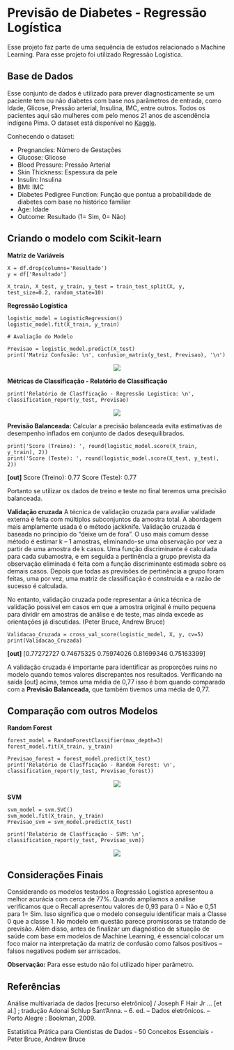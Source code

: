 # Previsão de Diabetes - Regressão Logística

Esse projeto faz parte de uma sequência de estudos relacionado a Machine Learning. Para esse projeto foi utilizado Regressão Logística.


## Base de Dados

Esse conjunto de dados é utilizado para prever diagnosticamente se um paciente tem ou não diabetes com base nos parâmetros de entrada, como Idade, Glicose, Pressão arterial, 
Insulina, IMC, entre outros. Todos os pacientes aqui são mulheres com pelo menos 21 anos de ascendência indígena Pima. O dataset está disponível no 
[Kaggle](https://www.kaggle.com/datasets/uciml/pima-indians-diabetes-database).


Conhecendo o dataset:

* Pregnancies: Número de Gestações
* Glucose: Glicose
* Blood Pressure: Pressão Arterial
* Skin Thickness: Espessura da pele
* Insulin: Insulina
* BMI: IMC
* Diabetes Pedigree Function: Função que pontua a probabilidade de diabetes com base no histórico familiar
* Age: Idade
* Outcome: Resultado (1= Sim, 0= Não)


## Criando o modelo com Scikit-learn

**Matriz de Variáveis**

```shell
X = df.drop(columns='Resultado')
y = df['Resultado']

X_train, X_test, y_train, y_test = train_test_split(X, y, test_size=0.2, random_state=10)
```


**Regressão Logística**

```shell
logistic_model = LogisticRegression()
logistic_model.fit(X_train, y_train)

# Avaliação do Modelo

Previsao = logistic_model.predict(X_test)
print('Matriz Confusão: \n', confusion_matrix(y_test, Previsao), '\n')
```
<p align="center">
  <img src="https://user-images.githubusercontent.com/99361817/179832817-ca838a8c-2ef4-43a7-8bb1-e9f90b10e251.png">
</p>


**Métricas de Classificação - Relatório de Classificação**

```shell
print('Relatório de Clasfficação - Regressão Logistica: \n', classification_report(y_test, Previsao)
```
<p align="center">
  <img src="https://user-images.githubusercontent.com/99361817/179834130-196ddec8-9489-4645-9551-3e83104554b0.png">
</p>



**Previsão Balanceada:** Calcular a precisão balanceada evita estimativas de desempenho inflados em conjunto de dados desequilibrados.

```shell
print('Score (Treino): ', round(logistic_model.score(X_train, y_train), 2))
print('Score (Teste): ', round(logistic_model.score(X_test, y_test), 2))
```

**[out]**
Score (Treino): 0.77 
Score (Teste): 0.77


Portanto se utilizar os dados de treino e teste no final teremos uma precisão balanceada. 



**Validação cruzada**
A técnica de validação cruzada para avaliar validade externa é feita com múltiplos subconjuntos da amostra total. A abordagem mais amplamente usada é o método jackknife. Validação cruzada é baseada no princípio do “deixe um de fora”. O uso mais comum desse método é estimar k – 1 amostras, eliminando-se uma observação por vez a partir de uma amostra de k casos. Uma função discriminante é calculada para cada subamostra, e em seguida a pertinência a grupo prevista da observação eliminada é feita com a função discriminante estimada sobre os demais casos. Depois que todas as previsões de pertinência a grupo foram feitas, uma por vez, uma matriz de classificação é construída e a razão de sucesso é calculada.

No entanto, validação cruzada pode representar a única técnica de validação possível em casos em que a amostra original é muito pequena para dividir em amostras de análise e de teste, mas ainda excede as orientações já discutidas. (Peter Bruce, Andrew Bruce)

```shell
Validacao_Cruzada = cross_val_score(logistic_model, X, y, cv=5)
print(Validacao_Cruzada)
```

**[out]** [0.77272727 0.74675325 0.75974026 0.81699346 0.75163399]



A validação cruzada é importante para identificar as proporções ruins no modelo quando temos valores discrepantes nos resultados. Verificando na saída [out] acima, 
temos uma média de 0,77 isso é bom quando comparado com a **Previsão Balanceada**, que também tivemos uma média de 0,77. 



## Comparação com outros Modelos

**Random Forest**

```shell
forest_model = RandomForestClassifier(max_depth=3)
forest_model.fit(X_train, y_train)

Previsao_forest = forest_model.predict(X_test)
print('Relatório de Clasfficação - Random Forest: \n', classification_report(y_test, Previsao_forest))
```
<p align="center">
  <img src="https://user-images.githubusercontent.com/99361817/179834444-a2a81cb4-7bd5-4cb0-9df6-7605e58931e4.png">
</p>



**SVM**

```shell
svm_model = svm.SVC()
svm_model.fit(X_train, y_train)
Previsao_svm = svm_model.predict(X_test)

print('Relatório de Clasfficação - SVM: \n', classification_report(y_test, Previsao_svm))
```
<p align="center">
  <img src="https://user-images.githubusercontent.com/99361817/179834542-7598315a-2bb7-4821-975d-7d431146c5a4.png">
</p>



## Considerações Finais

Considerando os modelos testados a Regressão Logística apresentou a melhor acurácia com cerca de 77%. Quando ampliamos a análise verificamos que o Recall apresentou valores de 0,93 para 0 = Não e 0,51 para 1= Sim. Isso significa que o modelo conseguiu identificar mais a Classe 0 que a classe 1. No modelo em questão parece promissoras se tratando de previsão. Além disso, antes de finalizar um diagnóstico de situação de saúde com base em modelos de Machine Learning, é essencial colocar um foco maior na interpretação da matriz de confusão como falsos positivos – falsos negativos podem ser arriscados.

**Observação:** Para esse estudo não foi utilizado hiper parâmetro. 



## Referências

Análise multivariada de dados [recurso eletrônico] / Joseph F Hair Jr ... [et al.] ; tradução Adonai Schlup Sant’Anna. – 6. ed. – Dados eletrônicos. – Porto Alegre : Bookman, 2009.

Estatística Prática para Cientistas de Dados - 50 Conceitos Essenciais - Peter Bruce,  Andrew Bruce